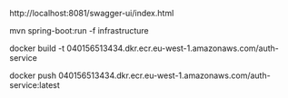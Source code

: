 http://localhost:8081/swagger-ui/index.html

mvn spring-boot:run -f infrastructure

docker build -t 040156513434.dkr.ecr.eu-west-1.amazonaws.com/auth-service

docker push 040156513434.dkr.ecr.eu-west-1.amazonaws.com/auth-service:latest
